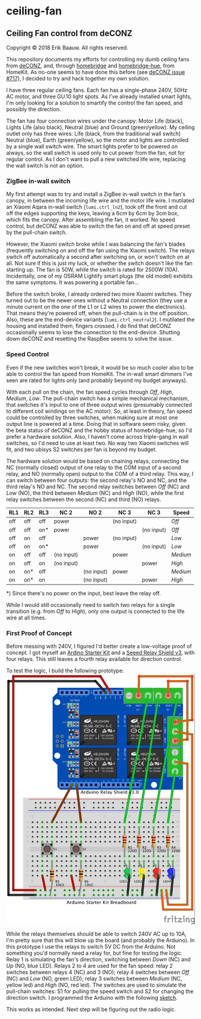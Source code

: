 # ceiling-fan

## Ceiling Fan control from deCONZ
Copyright © 2018 Erik Baauw. All rights reserved.

This repository documents my efforts for controlling my dumb ceiling fans from [deCONZ](https://github.com/dresden-elektronik/deconz-rest-plugin), and, through [homebridge](https://github.com/nfarina/homebridge) and [homebridge-hue](https://github.com/ebaauw/homebridge-hue), from HomeKit.
As no-one seems to have done this before (see [deCONZ issue #717](https://github.com/dresden-elektronik/deconz-rest-plugin/issues/717)), I decided to try and hack together my own solution.

I have three regular ceiling fans.  Each fan has a single-phase 240V, 50Hz AC motor, and three GU.10 light spots.  As I've already installed smart lights, I'm only looking for a solution to smartify the control the fan speed, and possibly the direction.

The fan has four connection wires under the canopy: Motor Life (black), Lights Life (also black), Neutral (blue) and Ground (green/yellow).  My ceiling outlet only has three wires: Life (black, from the traditional wall switch) Neutral (blue), Earth (green/yellow), so the motor and lights are controlled by a single wall switch wire.  The smart lights prefer to be powered on always, so the wall switch is used only to cut power from the fan, not for regular control.  As I don't want to pull a new switched life wire, replacing the wall switch is not an option.

### ZigBee in-wall switch
My first attempt was to try and install a ZigBee in-wall switch in the fan's canopy, in between the incoming life wire and the motor life wire.  I mutilated an Xiaomi Aqara in-wall switch (`lumi.ctrl_ln2`), took off the front and cut off the edges supporting the keys, leaving a 6cm by 6cm by 3cm box, which fits the canopy.  After assembling the fan, it worked.  No speed control, but deCONZ was able to switch the fan on and off at speed preset by the pull-chain switch.

However, the Xiaomi switch broke while I was balancing the fan's blades (frequently switching on and off the fan using the Xiaomi switch).  The relays switch off automatically a second after switching on, or won't switch on at all.  Not sure if this is just my luck, or whether the switch doesn't like the fan starting up.  The fan is 50W, while the switch is rated for 2500W (10A).  Incidentally, one of my OSRAM Lightify smart plugs (the old model) exhibits the same symptoms.  It was powering a portable fan...

Before the switch broke, I already ordered two more Xiaomi switches.  They turned out to be the newer ones without a Neutral connection (they use a minute current on the one of the L1 or L2 wires to power the electronics).  That means they're powered off, when the pull-chain is in the off position.   Also, these are the end-device variants (`lumi.ctrl_neutral2`).  I mutilated the housing and installed them, fingers crossed.  I do find that deCONZ occasionally seems to lose the connection to the end-device.  Shutting down deCONZ and resetting the RaspBee seems to solve the issue.

### Speed Control
Even if the new switches won't break, it would be so much cooler also to be able to control the fan speed from HomeKit.  The in-wall smart dimmers I've seen are rated for lights only (and probably beyond my budget anyways).

With each pull on the chain, the fan speed cycles through _Off_, _High_, _Medium_, _Low_.  The pull-chain switch has a simple mechanical mechanism, that switches it's input to one of three output wires (presumably connected to different coil windings on the AC motor).  So, at least in theory, fan speed could be controlled by three switches, when making sure at most one output line is powered at a time.  Doing that in software seem risky, given the beta status of deCONZ and the hobby status of homebridge-hue, so I'd prefer a hardware solution.  Also, I haven't come across triple-gang in wall switches, so I'd need to use at least two.  No way two Xiaomi switches will fit, and two ubisys S2 switches per fan is beyond my budget.

The hardware solution would be based on chaining relays, connecting the NC (normally closed) output of one relay to the COM input of a second relay, and NO (normally open) output to the COM of a third relay.  This way, I can switch between four outputs: the second relay's NO and NC, and the third relay's NO and NC.  The second relay switches between _Off_ (NC) and _Low_ (NO), the third between _Medium_ (NC) and _High_ (NO), while the first relay switches between the second (NC) and third (NO) relays.

RL1 | RL2 | RL3 | NC 2 | NO 2 | NC 3 | NC 3 | Speed
----| --- | --- | ---- | ---- | ---- | ----- | -----
off | off | off | power | | (no input) | | _Off_
off | off | on* | power | | | (no input) | _Off_
off | on  | off | | power | (no input) | | _Low_
off | on  | on* | | power | | (no input) | _Low_
on  | off | off | (no input) | | power | | _Medium_
on  | off | on  | (no input) | | | power | _High_
on  | on* | off | | (no input) | power | | _Medium_
on  | on* | on  | | (no input) | | power | _High_

\*) Since there's no power on the input, best leave the relay off.

While I would still occasionally need to switch two relays for a single transition (e.g. from _Off_ to _High_), only one output is connected to the life wire at all times.

### First Proof of Concept
Before messing with 240V, I figured I'd better create a low-voltage proof of concept.
I got myself an [Ardino Starter Kit](https://www.arduino.cc/en/Main/ArduinoStarterKit) and a [Seeed Relay Shield v3](http://wiki.seeedstudio.com/Relay_Shield_v3/), with four relays.  This still leaves a fourth relay available for direction control.

To test the logic, I build the following prototype: ![](https://github.com/ebaauw/ceiling-fan/blob/master/PoC/PoC%201_bb.jpg)

While the relays themselves should be able to switch 240V AC up to 10A, I'm pretty sure that this will blow up the board (and probably the Arduino).  In this prototype I use the relays to switch 5V DC from the Arduino.  Not something you'd normally need a relay for, but fine for testing the logic.  Relay 1 is simulating the fan's direction, switching between _Down_ (NC) and _Up_ (NO, blue LED).  Relays 2 to 4 are used for the fan speed: relay 2 switches between relays 4 (NC) and 3 (NO); relay 4 switches between _Off_ (NC) and _Low_ (NO, green LED); relay 3 switches between _Medium_ (NC, yellow led) and _High_ (NO, red led).  The switches are used to simulate the pull-chain switches: S1 for pulling the speed switch and S2 for changing the direction switch.  I programmed the Arduino with the following [sketch](https://github.com/ebaauw/ceiling-fan/blob/master/PoC/PoC.ino).

This works as intended.  Next step will be figuring out the radio logic.
